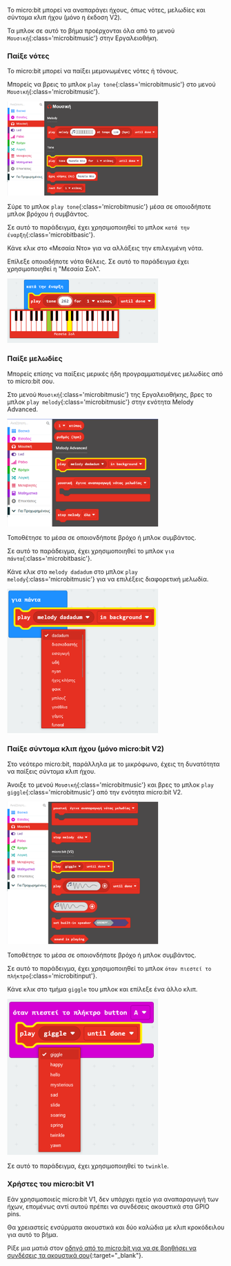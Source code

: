 Το micro:bit μπορεί να αναπαράγει ήχους, όπως νότες, μελωδίες και σύντομα κλιπ ήχου (μόνο η έκδοση V2).

Τα μπλοκ σε αυτό το βήμα προέρχονται όλα από το μενού `Μουσική`{:class='microbitmusic'} στην Εργαλειοθήκη.

### Παίξε νότες

Το micro:bit μπορεί να παίξει μεμονωμένες νότες ή τόνους.

Μπορείς να βρεις το μπλοκ `play tone`{:class='microbitmusic'} στο μενού `Μουσική`{:class='microbitmusic'}.

<img src="images/music-playtone.png" alt="The Music menu open with the 'play tone' block highlighted." width="350"/>

Σύρε το μπλοκ `play tone`{:class='microbitmusic'} μέσα σε οποιοδήποτε μπλοκ βρόχου ή συμβάντος.

Σε αυτό το παράδειγμα, έχει χρησιμοποιηθεί το μπλοκ `κατά την έναρξη`{:class='microbitbasic'}.

Κάνε κλικ στο «Μεσαία Ντο» για να αλλάξεις την επιλεγμένη νότα.

Επίλεξε οποιαδήποτε νότα θέλεις. Σε αυτό το παράδειγμα έχει χρησιμοποιηθεί η "Μεσαία Σολ".

<img src="images/playtone-middleg.png" alt="The drop-down menu on the play tone block expanded with `middle G` highlighted." width="350"/>

### Παίξε μελωδίες

Μπορείς επίσης να παίξεις μερικές ήδη προγραμματισμένες μελωδίες από το micro:bit σου.

Στο μενού `Μουσική`{:class='microbitmusic'} της Εργαλειοθήκης, βρες το μπλοκ `play melody`{:class='microbitmusic'} στην ενότητα Melody Advanced.

<img src="images/play-melody.png" alt="The Music menu open with the 'play melody' block highlighted." width="350"/>

Τοποθέτησε το μέσα σε οποιονδήποτε βρόχο ή μπλοκ συμβάντος.

Σε αυτό το παράδειγμα, έχει χρησιμοποιηθεί το μπλοκ `για πάντα`{:class='microbitbasic'}.

Κάνε κλικ στο `melody dadadum` στο μπλοκ `play melody`{:class='microbitmusic'} για να επιλέξεις διαφορετική μελωδία.

<img src="images/melody-choices.png" alt="The drop-down menu on the play melody block expanded to show the melody options." width="350"/>

### Παίξε σύντομα κλιπ ήχου (μόνο micro:bit V2)

Στο νεότερο micro:bit, παράλληλα με το μικρόφωνο, έχεις τη δυνατότητα να παίξεις σύντομα κλιπ ήχου.

Άνοιξε το μενού `Μουσική`{:class='microbitmusic'} και βρες το μπλοκ `play giggle`{:class='microbitmusic'} από την ενότητα micro:bit V2.

<img src="images/play-giggle.png" alt="The Music menu open with the 'play giggle' block highlighted." width="350"/>

Τοποθέτησε το μέσα σε οποιονδήποτε βρόχο ή μπλοκ συμβάντος.

Σε αυτό το παράδειγμα, έχει χρησιμοποιηθεί το μπλοκ `όταν πιεστεί το πλήκτρο`{:class='microbitinput'}.

Κάνε κλικ στο τμήμα `giggle` του μπλοκ και επίλεξε ένα άλλο κλιπ.

<img src="images/playgiggle-choices.png" alt="The drop-down menu on the 'play giggle' block expanded to show clip options." width="350"/>

Σε αυτό το παράδειγμα, έχει χρησιμοποιηθεί το `twinkle`.

### Χρήστες του micro:bit V1

Εάν χρησιμοποιείς micro:bit V1, δεν υπάρχει ηχείο για αναπαραγωγή των ήχων, επομένως αντί αυτού πρέπει να συνδέσεις ακουστικά στα GPIO pins.

Θα χρειαστείς ενσύρματα ακουστικά και δύο καλώδια με κλιπ κροκόδειλου για αυτό το βήμα.

Ρίξε μια ματιά στον [οδηγό από το micro:bit για να σε βοηθήσει να συνδέσεις τα ακουστικά σου](https://makecode.microbit.org/projects/hack-your-headphones/make){:target="_blank"}.


